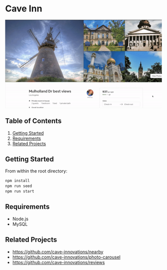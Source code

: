 # Cave Inn
<p align='center'>
  <img src="https://github.com/cave-innovations/reservations/blob/master/cave-inn-demo.gif" width="700px" align="center"/>
</p>   

## Table of Contents

1. [Getting Started](#getting-started)
1. [Requirements](#requirements)
1. [Related Projects](#related-projects)

## Getting Started


From within the root directory:

```sh
npm install
npm run seed
npm run start
```

## Requirements

- Node.js
- MySQL

## Related Projects

  - https://github.com/cave-innovations/nearby
  - https://github.com/cave-innovations/photo-carousel
  - https://github.com/cave-innovations/reviews
